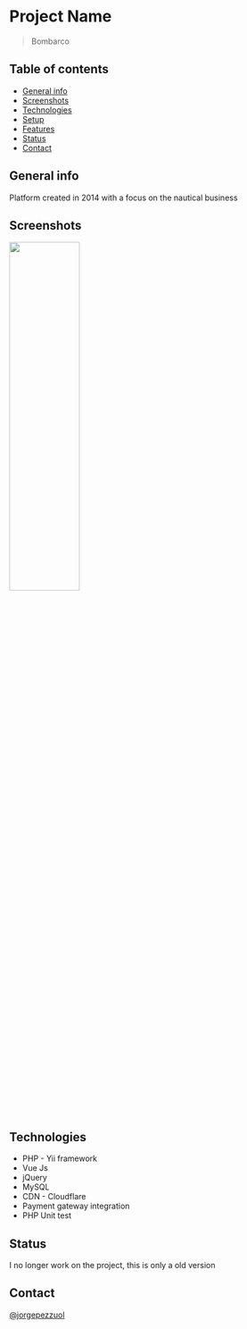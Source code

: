 # Project Name
> Bombarco

## Table of contents
* [General info](#general-info)
* [Screenshots](#screenshots)
* [Technologies](#technologies)
* [Setup](#setup)
* [Features](#features)
* [Status](#status)
* [Contact](#contact)

## General info
Platform created in 2014 with a focus on the nautical business

## Screenshots
<img src="./docs/demonstration.gif" width="50%" height="40%">

## Technologies
* PHP - Yii framework
* Vue Js
* jQuery
* MySQL
* CDN - Cloudflare
* Payment gateway integration
* PHP Unit test

## Status
I no longer work on the project, this is only a old version

## Contact
[@jorgepezzuol](https://www.linkedin.com/in/jorge-pezzuol/)
